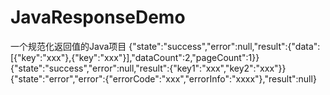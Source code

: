 # JavaResponseDemo
一个规范化返回值的Java项目
{"state":"success","error":null,"result":{"data":[{"key":"xxx"},{"key":"xxx"}],"dataCount":2,"pageCount":1}}
{"state":"success","error":null,"result":{"key1":"xxx","key2":"xxx"}}
{"state":"error","error":{"errorCode":"xxx","errorInfo":"xxxx"},"result":null}